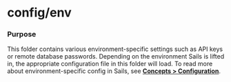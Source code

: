# config/env
### Purpose
This folder contains various environment-specific settings such as API keys or remote database passwords. Depending on the environment Sails is lifted in, the appropriate configuration file in this folder will load.  To read more about environment-specific config in Sails, see [**Concepts > Configuration**](http://sailsjs.com/documentation/concepts/configuration#?environmentspecific-files-config-env).


<docmeta name="displayName" value="env">
